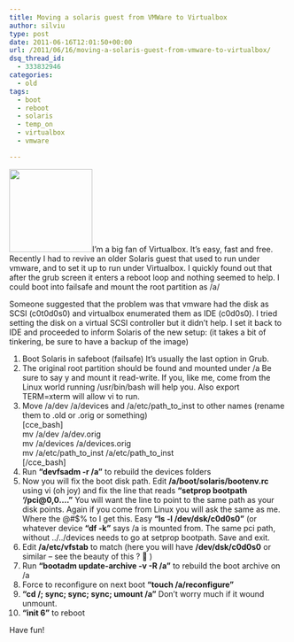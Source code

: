 ```yaml
---
title: Moving a solaris guest from VMWare to Virtualbox
author: silviu
type: post
date: 2011-06-16T12:01:50+00:00
url: /2011/06/16/moving-a-solaris-guest-from-vmware-to-virtualbox/
dsq_thread_id:
  - 333832946
categories:
  - old
tags:
  - boot
  - reboot
  - solaris
  - temp_on
  - virtualbox
  - vmware

---
```

<img decoding="async" loading="lazy" class="alignleft size-thumbnail wp-image-1499" title="virtualbox" src="http://blog.silviuvulcan.ro/wp-content/uploads/sites/2/2011/06/virtualbox-150x150.png" alt="" width="150" height="150" />I&#8217;m a big fan of Virtualbox. It&#8217;s easy, fast and free. Recently I had to revive an older Solaris guest that used to run under vmware, and to set it up to run under Virtualbox. I quickly found out that after the grub screen it enters a reboot loop and nothing seemed to help. I could boot into failsafe and mount the root partition as /a/

Someone suggested that the problem was that vmware had the disk as SCSI (c0t0d0s0) and virtualbox enumerated them as IDE (c0d0s0). I tried setting the disk on a virtual SCSI controller but it didn&#8217;t help. I set it back to IDE and proceeded to inform Solaris of the new setup: (it takes a bit of tinkering, be sure to have a backup of the image)  
<!--more-->

  1. Boot Solaris in safeboot (failsafe) It&#8217;s usually the last option in Grub.
  2. The original root partition should be found and mounted under /a Be sure to say y and mount it read-write. If you, like me, come from the Linux world running /usr/bin/bash will help you. Also export TERM=xterm will allow vi to run.
  3. Move /a/dev /a/devices and /a/etc/path\_to\_inst to other names (rename them to .old or .orig or something)  
    [cce_bash]  
    mv /a/dev /a/dev.orig  
    mv /a/devices /a/devices.orig  
    mv /a/etc/path\_to\_inst /a/etc/path\_to\_inst  
    [/cce_bash] 
  4. Run **&#8220;devfsadm -r /a&#8221;** to rebuild the devices folders
  5. Now you will fix the boot disk path. Edit **/a/boot/solaris/bootenv.rc** using vi (oh joy) and fix the line that reads **&#8220;setprop bootpath &#8216;/pci@0,0&#8230;.&#8221;** You will want the line to point to the same path as your disk points. Again if you come from Linux you will ask the same as me. Where the @#$% to I get this. Easy **&#8220;ls -l /dev/dsk/c0d0s0&#8221;** (or whatever device **&#8220;df -k&#8221;** says /a is mounted from. The same pci path, without ../../devices needs to go at setprop bootpath. Save and exit.
  6. Edit **/a/etc/vfstab** to match (here you will have **/dev/dsk/c0d0s0** or similar &#8211; see the beauty of this ? 🙂 )
  7. Run **&#8220;bootadm update-archive -v -R /a&#8221;** to rebuild the boot archive on /a
  8. Force to reconfigure on next boot **&#8220;touch /a/reconfigure&#8221;**
  9. **&#8220;cd /; sync; sync; sync; umount /a&#8221;** Don&#8217;t worry much if it wound unmount.
 10. **&#8220;init 6&#8221;** to reboot

Have fun!